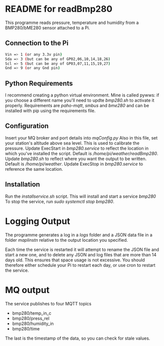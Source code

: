 # README for readBmp280

This programme reads pressure, temperature and humidity from a BMP280/bME280 sensor attached to a Pi.

## Connection to the Pi
``` bash
Vin => 1 (or any 3.3v pin) 
Sda => 3 (but can be any of GP02,06,10,14,18,26)
Scl => 5 (but can be any of GP03,07,11,15,19,27)
Gnd => 9 (or any Gnd pin)
```

## Python Requirements
I recommend creating a python virtual environment. Mine is called pywws: if you choose a different name you'll need to updte *bmp280.sh* to activate it properly. 
Requirements are *paho-mqtt*, *smbus* and *bme280* and can be installed with pip using the requirements file. 

## Configuration
Insert your MQ broker and port details into *mqConfig.py*
Also in this file, set your station's altitude above sea level. This is used to calibrate the pressure. 
Update ExecStart in *bmp280.service* to reflect the location in which you've installed the script. Default is */home/pi/weather/readBmp280*.
Update *bmp280.sh* to reflect where you want the output to be written.  Default is */home/pi/weather*.
Update ExecStop in *bmp280.service* to reference the same location.

## Installation
Run the *installservice.sh* script. This will install and start a service *bmp280*
To stop the service, run *sudo systemctl stop bmp280*.

# Logging Output
The programme generates a log in a *logs* folder and a JSON data file in a folder *maplinstn* 
relative to the output location you specified.

Each time the service is restarted it will attempt to rename the JSON file and start a new one, and to delete any JSON and log files that are more than 14 days old. This ensures that space usage is not excessive. You should therefore either schedule your Pi to restart each day, or use cron to restart the service. 

# MQ output
The service publishes to four MQTT topics 
* bmp280/temp_in_c
* bmp280/press_rel
* bmp280/humidity_in
* bmp280/time 

The last is the timestamp of the data, so you can check for stale values. 
